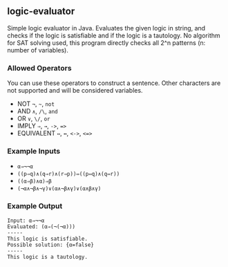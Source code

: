 ## logic-evaluator
Simple logic evaluator in Java.
Evaluates the given logic in string, and checks if the logic is satisfiable and if the logic is a tautology.
No algorithm for SAT solving used, this program directly checks all 2^n patterns (n: number of variables).

### Allowed Operators
You can use these operators to construct a sentence. Other characters are not supported and will be considered variables.
- NOT `¬`, `~`, `not`
- AND `∧`, `/\`, `and`
- OR `∨`, `\/`, `or`
- IMPLY `⇒`, `→`, `->`, `=>`
- EQUIVALENT `⇔`, `↔`, `<->`, `<=>`

### Example Inputs
- `α⇒¬¬α`
- `((p⇒q)∧(q⇒r)∧(r⇒p))⇔((p⇔q)∧(q⇔r))`
- `((α⇒β)∧α)⇒β`
- `(¬α∧¬β∧¬γ)∨(α∧¬β∧γ)∨(α∧β∧γ)`

### Example Output
```
Input: α⇒¬¬α
Evaluated: (α⇒(¬(¬α)))
-----
This logic is satisfiable.
Possible solution: {α=false}
-----
This logic is a tautology.
```
